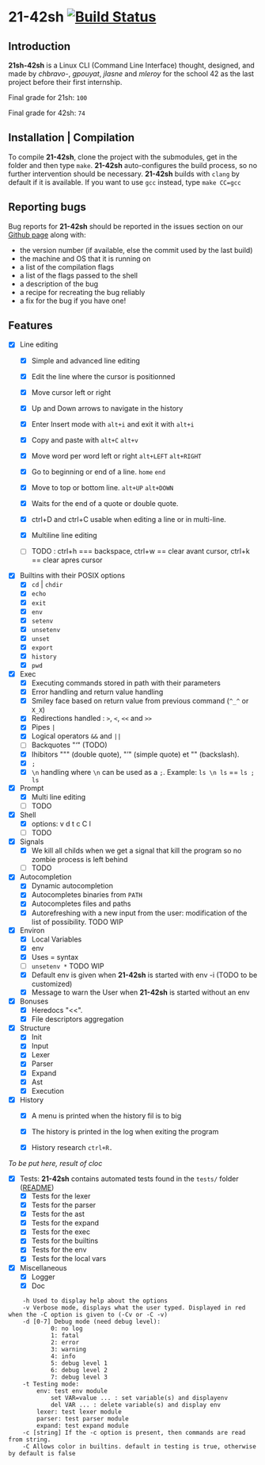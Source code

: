 # 21-42sh [![Build Status](https://travis-ci.com/cbcercas/21-42sh.svg?token=MVpT9pWnUSbCfBPKvyfA&branch=master)](https://travis-ci.com/cbcercas/21-42sh)

## Introduction

**21sh-42sh** is a Linux CLI (Command Line Interface) thought, designed, and made by *chbravo-*, *gpouyat*, *jlasne* and *mleroy* for the school 42 as the last project before their first internship.

Final grade for 21sh: `100`

Final grade for 42sh: `74`

## Installation | Compilation
To compile **21-42sh**, clone the project with the submodules, get in the folder and then type `make`.  **21-42sh** auto-configures the build process, so no further intervention should be necessary.  **21-42sh**
builds with `clang` by default if it is available.  If you want to use `gcc` instead, type `make CC=gcc`


## Reporting bugs

Bug reports for **21-42sh** should be reported in the issues section on our [Github page](https://github.com/cbcercas/21-42sh) along with:
* the version number (if available, else the commit used by the last build)
* the machine and OS that it is running on
* a list of the compilation flags
* a list of the flags passed to the shell
* a description of the bug
* a recipe for recreating the bug reliably
* a fix for the bug if you have one!

## Features

- [x] Line editing
  - [x] Simple and advanced line editing
  - [x] Edit the line where the cursor is positionned
  - [x] Move cursor left or right
  - [x] Up and Down arrows to navigate in the history
  - [x] Enter Insert mode with `alt+i` and exit it with `alt+i`
  - [x] Copy and paste with `alt+C` `alt+v`
  - [x] Move word per word left or right `alt+LEFT` `alt+RIGHT`
  - [x] Go to beginning or end of a line. `home` `end`
  - [x] Move to top or bottom line. `alt+UP` `alt+DOWN`
  - [x] Waits for the end of a quote or double quote.
  - [x] ctrl+D and ctrl+C usable when editing a line or in multi-line.
  - [x] Multiline line editing
  - [ ] TODO : ctrl+h === backspace, ctrl+w == clear avant cursor, ctrl+k == clear apres cursor
  

- [x] Builtins with their POSIX options
  - [x] `cd` | `chdir`
  - [x] `echo`
  - [x] `exit`
  - [x] `env`
  - [x] `setenv`
  - [x] `unsetenv`
  - [x] `unset`
  - [x] `export`
  - [x] `history`
  - [x] `pwd`

- [x] Exec
  - [x] Executing commands stored in path with their parameters
  - [x] Error handling and return value handling
  - [x] Smiley face based on return value from previous command (`^_^` or `X_X`)
  - [x] Redirections handled : `>`, `<`, `<<` and `>>`
  - [x] Pipes `|`
  - [x] Logical operators `&&` and `||`
  - [ ] Backquotes "‘" (TODO)
  - [x] Ihibitors """ (double quote), "’" (simple quote) et "\" (backslash).
  - [x] `;`
  - [x] `\n` handling where `\n` can be used as a `;`. Example: `ls \n ls` == `ls ; ls`

- [x] Prompt
  - [x] Multi line editing
  - [ ] TODO

- [x] Shell
  - [x] options: v d t c C l
  - [ ] TODO

- [x] Signals 
  - [x] We kill all childs when we get a signal that kill the program so no zombie process is left behind
  - [ ] TODO
  
- [x] Autocompletion
  - [x] Dynamic autocompletion
  - [x] Autocompletes binaries from `PATH`
  - [x] Autocompletes files and paths
  - [x] Autorefreshing with a new input from the user: modification of the list of possibility. TODO WIP
  
- [x] Environ
  - [x] Local Variables
  - [x] env
  - [x] Uses = syntax
  - [ ] `unsetenv *` TODO WIP
  - [x] Default env is given when **21-42sh** is started with env -i (TODO to be customized)
  - [x] Message to warn the User when **21-42sh** is started without an env

- [x] Bonuses
  - [x] Heredocs "<<".
  - [x] File descriptors aggregation

- [x] Structure
  - [x] Init
  - [x] Input
  - [x] Lexer
  - [x] Parser
  - [x] Expand
  - [x] Ast
  - [x] Execution

- [x] History
  - [x] A menu is printed when the history fil is to big
  - [x] The history is printed in the log when exiting the program
  - [x] History research `ctrl+R.`
  

*To be put here, result of cloc*
- [x] Tests: **21-42sh** contains automated tests found in the `tests/` folder ([README](https://github.com/cbcercas/21sh-42sh/blob/master/tests/README.md))
  - [x] Tests for the lexer
  - [x] Tests for the parser
  - [x] Tests for the ast
  - [x] Tests for the expand
  - [x] Tests for the exec
  - [x] Tests for the builtins
  - [x] Tests for the env
  - [x] Tests for the local vars

- [x] Miscellaneous
  - [x] Logger
  - [x] Doc

```
	-h Used to display help about the options
  	-v Verbose mode, displays what the user typed. Displayed in red when the -C option is given to (-Cv or -C -v)
	-d [0-7] Debug mode (need debug level):
			0: no log
			1: fatal
			2: error
			3: warning
			4: info
			5: debug level 1
			6: debug level 2
			7: debug level 3
	-t Testing mode:
		env: test env module
			set VAR=value ... : set variable(s) and displayenv
			del VAR ... : delete variable(s) and display env
		lexer: test lexer module
		parser: test parser module
		expand: test expand module
	-c [string] If the -c option is present, then commands are read from string.
	-C Allows color in builtins. default in testing is true, otherwise by default is false
```
